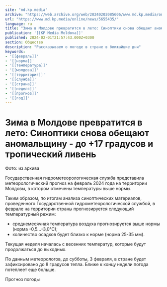 ```yaml
---
site: "md.kp.media"
archive: "https://web.archive.org/web/20240202085606/www.md.kp.media/online/news/5655435/"
url: "https://www.md.kp.media/online/news/5655435/"
language: ru
title: "Зима в Молдове превратится в лето: Синоптики снова обещают аномальщину - до +17 градусов и тропический ливень"
publication: '[[KP Media Moldova]]'
published: 2024-02-01T21:57:43.000Z+0300
section: Общество
description: "Рассказываем о погоде в стране в ближайшие дни"
keywords:
- '[[февраль]]'
- '[[норма]]'
- '[[температура]]'
- '[[молдова]]'
- '[[территория]]'
- '[[служба]]'
- '[[страна]]'
- '[[неделя]]'
- '[[прогноз]]'
- '[[год]]'
---
```


# Зима в Молдове превратится в лето: Синоптики снова обещают аномальщину - до +17 градусов и тропический ливень

Фото: из архива

Государственная гидрометеорологическая служба представила метеорологический прогноз на февраль 2024 года на территории Молдовы, в котором отмечены температуры выше нормы.

Таким образом, по итогам анализа синоптических материалов, проведенного Государственной гидрометеорологической службой, в феврале на территории страны прогнозируется следующий температурный режим:

- среднемесячная температура воздуха прогнозируется выше нормы (норма -0,5...-3,0°С);
- количество осадков будет близко к норме (норма 25-35 мм).

Текущая неделя началась с весенних температур, которые будут продолжаться до выходных.

По данным метеорологов, до субботы, 3 февраля, в стране будет зафиксировано до 8 градусов тепла. Ближе к концу недели погода потеплеет еще больше.

Прогноз погоды